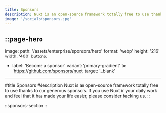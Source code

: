 ```yaml
---
title: Sponsors
description: Nuxt is an open-source framework totally free to use thanks to our generous sponsors.
image: '/socials/sponsors.jpg'
---
```


::page-hero
---
image:
  path: '/assets/enterprise/sponsors/hero'
  format: 'webp'
  height: '216'
  width: '400'
buttons:
  - label: 'Become a sponsor'
    variant: 'primary-gradient'
    to: 'https://github.com/sponsors/nuxt'
    target: '_blank'
---
#title
Sponsors
#description
Nuxt is an open-source framework totally free to use thanks to our generous sponsors. If you use Nuxt in your daily work and feel that it has made your life easier, please consider backing us.
::

::sponsors-section
::
